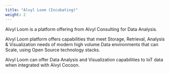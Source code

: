 ```yaml
---
title: "Alvyl Loom (Incubating)"
weight: 2
---
```


Alvyl Loom is a platform offering from Alvyl Consulting for Data Analysis.

Alvyl Loom platform offers capabilities that meet Storage, Retrieval, Analysis & Visualization needs of modern high volume Data environments that can Scale, using Open Source technology stacks.

Alvyl Loom can offer Data Analysis and Visualization capabilities to IoT data when integrated with Alvyl Cocoon.
